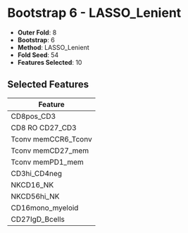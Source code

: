 # Bootstrap 6 - LASSO_Lenient

- **Outer Fold**: 8
- **Bootstrap**: 6
- **Method**: LASSO_Lenient
- **Fold Seed**: 54
- **Features Selected**: 10

## Selected Features

| Feature |
|---------|
| CD8pos_CD3 |
| CD8 RO CD27_CD3 |
| Tconv memCCR6_Tconv |
| Tconv memCD27_mem |
| Tconv memPD1_mem |
| CD3hi_CD4neg |
| NKCD16_NK |
| NKCD56hi_NK |
| CD16mono_myeloid |
| CD27IgD_Bcells |

